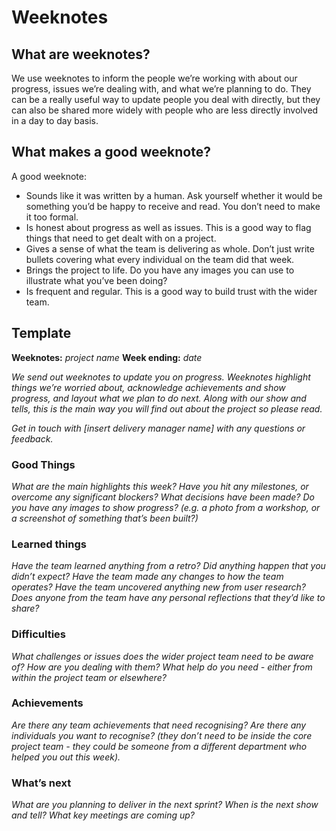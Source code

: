 # Weeknotes

## What are weeknotes?

We use weeknotes to inform the people we’re working with about our progress, issues we’re dealing with, and what we’re planning to do. They can be a really useful way to update people you deal with directly, but they can also be shared  more widely with people who are less directly involved in a day to day basis.  

## What makes a good weeknote?
A good weeknote:
- Sounds like it was written by a human. Ask yourself whether it would be something you’d be happy to receive and read. You don’t need to make it too formal.
- Is honest about progress as well as issues. This is a good way to flag things that need to get dealt with on a project. 
- Gives a sense of what the team is delivering as whole. Don’t just write bullets covering what every individual on the team did that week.
- Brings the project to life. Do you have any images you can use to illustrate what you’ve been doing?
- Is frequent and regular. This is a good way to build trust with the wider team. 



## Template
**Weeknotes:** *project name*
**Week ending:** *date*

*We send out weeknotes to update you on progress. Weeknotes highlight things we’re worried about, acknowledge achievements and show progress, and layout what we plan to do next. Along with our show and tells, this is the main way you will find out about the project so please read.*

*Get in touch with [insert delivery manager name] with any questions or feedback.*

### **Good Things**
*What are the main highlights this week?* 
*Have you hit any milestones, or overcome any significant blockers?*
*What decisions have been made?*
*Do you have any images to show progress? (e.g. a photo from a workshop, or a screenshot of something that’s been built?)*

### **Learned things**
*Have the team learned anything from a retro?*
*Did anything happen that you didn’t expect?*
*Have the team made any changes to how the team operates?*
*Have the team  uncovered anything new from user research?*
*Does anyone from the team have any personal reflections that they’d like to share?*

### **Difficulties**
*What challenges or issues does the wider project team need to be aware of?*
*How are you dealing with them?*
*What help do you need - either from within the project team or elsewhere?*

### **Achievements**
*Are there any team achievements that need recognising?*
*Are there any individuals you want to recognise? (they don’t need to be inside the core project team - they could be someone from a different department who helped you out this week).*

### **What’s next**
*What are you planning to deliver in the next sprint?*
*When is the next show and tell?*
*What key meetings are coming up?*
